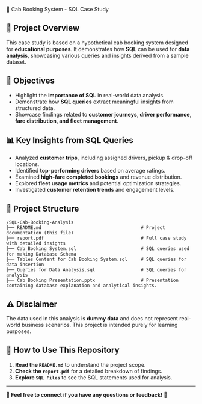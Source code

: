 🚖 Cab Booking System - SQL Case Study

## 📌 Project Overview
This case study is based on a hypothetical cab booking system designed for **educational purposes**. It demonstrates how **SQL** can be used for **data analysis**, showcasing various queries and insights derived from a sample dataset.

## 🎯 Objectives
- Highlight the **importance of SQL** in real-world data analysis.
- Demonstrate how **SQL queries** extract meaningful insights from structured data.
- Showcase findings related to **customer journeys, driver performance, fare distribution, and fleet management**.

## 📊 Key Insights from SQL Queries
- Analyzed **customer trips**, including assigned drivers, pickup & drop-off locations.
- Identified **top-performing drivers** based on average ratings.
- Examined **high-fare completed bookings** and revenue distribution.
- Explored **fleet usage metrics** and potential optimization strategies.
- Investigated **customer retention trends** and engagement levels.

## 📂 Project Structure
```
/SQL-Cab-Booking-Analysis
├── README.md                                     # Project documentation (this file)
├── report.pdf                                    # Full case study with detailed insights
├── Cab Booking System.sql                        # SQL queries used for making Database Schema
├── Tables Content for Cab Booking System.sql     # SQL queries for data insertion
├── Queries for Data Analysis.sql                 # SQL queries for analysis
├── Cab Booking Presentation.pptx                 # Presentation containing database explanation and analytical insights.
```

## ⚠️ Disclaimer
The data used in this analysis is **dummy data** and does not represent real-world business scenarios. This project is intended purely for learning purposes.

## 📢 How to Use This Repository
1. **Read the `README.md`** to understand the project scope.
2. **Check the `report.pdf`** for a detailed breakdown of findings.
3. **Explore `SQL Files`** to see the SQL statements used for analysis.

---
**📧 Feel free to connect if you have any questions or feedback!** 🚀
